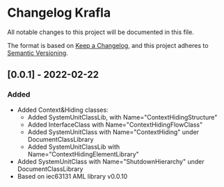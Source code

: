 # Changelog Krafla

All notable changes to this project will be documented in this file.

The format is based on [Keep a Changelog](https://keepachangelog.com/en/1.0.0/),
and this project adheres to [Semantic Versioning](https://semver.org/spec/v2.0.0.html).

## [0.0.1] - 2022-02-22

### Added

- Added Context&Hiding classes:
  - Added SystemUnitClassLib, with Name="ContextHidingStructure"
  - Added InterfaceClass with Name="ContextHidingFlowClass"
  - Added SystemUnitClass with Name="ContextHiding" under DocumentClassLibrary
  - Added SystemUnitClassLib with Name="ContextHidingElementLibrary"
- Added SystemUnitClass with Name="ShutdownHierarchy" under DocumentClassLibrary
- Based on iec63131 AML library v0.0.10